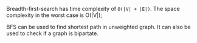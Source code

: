 
Breadth-first-search has time complexity of `O(|V| + |E|)`. The space complexity in the worst case is O(|V|);

BFS can be used to find shortest path in unweighted graph. It can also be used to check if a graph is bipartate.
